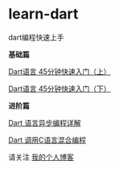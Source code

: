 # learn-dart
dart编程快速上手

**基础篇**

[Dart语言 45分钟快速入门（上）](https://github.com/arcticfox1919/learn-dart/blob/master/45%E5%88%86%E9%92%9F%E5%BF%AB%E9%80%9F%E5%85%A5%E9%97%A8%EF%BC%88%E4%B8%8A%EF%BC%89.md)

[Dart语言 45分钟快速入门（下）](https://github.com/arcticfox1919/learn-dart/blob/master/45%E5%88%86%E9%92%9F%E5%BF%AB%E9%80%9F%E5%85%A5%E9%97%A8%EF%BC%88%E4%B8%8B%EF%BC%89.md)

**进阶篇**

[Dart 语言异步编程详解](https://github.com/arcticfox1919/learn-dart/blob/master/Dart%20%E5%BC%82%E6%AD%A5%E7%BC%96%E7%A8%8B%E8%AF%A6%E8%A7%A3.md)

[Dart 调用C语言混合编程](https://github.com/arcticfox1919/learn-dart/blob/master/Dart%20%E8%B0%83%E7%94%A8C%E8%AF%AD%E8%A8%80%E6%B7%B7%E5%90%88%E7%BC%96%E7%A8%8B.md)



请关注 [我的个人博客](https://blog.csdn.net/yingshukun)


